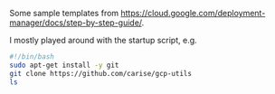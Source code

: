 Some sample templates from https://cloud.google.com/deployment-manager/docs/step-by-step-guide/.

I mostly played around with the startup script, e.g.

```sh
#!/bin/bash
sudo apt-get install -y git
git clone https://github.com/carise/gcp-utils
ls
```
